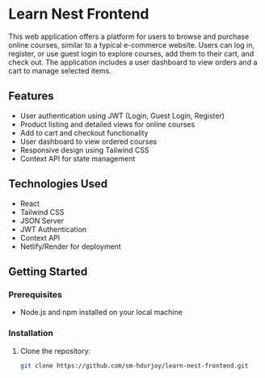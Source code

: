 # Learn Nest Frontend

This web application offers a platform for users to browse and purchase online courses, similar to a typical e-commerce website. Users can log in, register, or use guest login to explore courses, add them to their cart, and check out. The application includes a user dashboard to view orders and a cart to manage selected items.

## Features

- User authentication using JWT (Login, Guest Login, Register)
- Product listing and detailed views for online courses
- Add to cart and checkout functionality
- User dashboard to view ordered courses
- Responsive design using Tailwind CSS
- Context API for state management

## Technologies Used

- React
- Tailwind CSS
- JSON Server
- JWT Authentication
- Context API
- Netlify/Render for deployment

## Getting Started

### Prerequisites

- Node.js and npm installed on your local machine

### Installation

1. Clone the repository:
   ```bash
   git clone https://github.com/sm-hdurjoy/learn-nest-frontend.git
